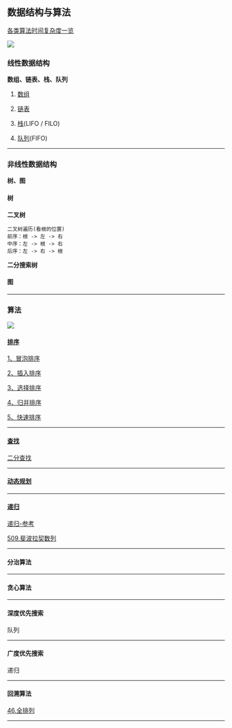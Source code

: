 ## 数据结构与算法

[各类算法时间复杂度一览](https://www.bigocheatsheet.com/)

![](./png/CommonDataStructureOperations.png)

### 线性数据结构

**数组、链表、栈、队列**

1. [数组](word/数组/关于数组.md)

2. [链表](word/链表/关于链表.md)

3. [栈](word/栈/关于栈.md)(LIFO / FILO)

4. [队列](word/队列/关于队列.md)(FIFO)

---

### 非线性数据结构 

**树、图**

#### 树

**二叉树**

```
二叉树遍历(看根的位置)
前序：根 -> 左 -> 右
中序：左 -> 根 -> 右
后序：左 -> 右 -> 根
```

**二分搜索树**

#### 图

---



### 算法

![](./png/ArraySortAlgorithms.png)



#### [排序](word/排序/关于排序算法.md)

[1、冒泡排序](word/排序/1冒泡排序.md)

[2、插入排序](word/排序/2插入排序.md)

[3、选择排序](word/排序/3选择排序.md)

[4、归并排序](word/排序/5归并排序.md)

[5、快速排序](word/排序/4快速排序.md)

---

#### [查找](word/查找/关于查找算法.md)

[二分查找]()

---

#### [动态规划](word/动态规划/关于动态规划.md)

---

#### [递归](./递归.md)

[递归-参考](https://lyl0724.github.io/2020/01/25/1/)

[509.斐波拉契数列](word/数组/509斐波那契数.md)

---

#### 分治算法

---

#### 贪心算法

---

#### 深度优先搜索

队列

---

#### 广度优先搜索

递归

---

#### 回溯算法

[46.全排列](word/数组/46全排列.md)

---